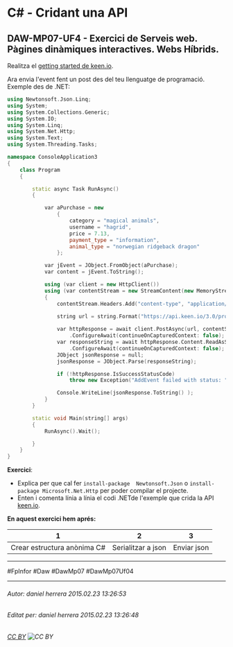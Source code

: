 # C# - Cridant una API
## DAW-MP07-UF4 - Exercici de Serveis web. Pàgines dinàmiques interactives. Webs Híbrids.
Realitza el [getting started de keen.io](https://keen.io/docs/getting-started-guide/).

Ara envia l'event fent un post des del teu llenguatge de programació. Exemple des de .NET:

```c++
using Newtonsoft.Json.Linq;
using System;
using System.Collections.Generic;
using System.IO;
using System.Linq;
using System.Net.Http;
using System.Text;
using System.Threading.Tasks;

namespace ConsoleApplication3
{
    class Program
    {

        static async Task RunAsync()
        {

            var aPurchase = new
                {
                    category = "magical animals",
                    username = "hagrid",
                    price = 7.13,
                    payment_type = "information",
                    animal_type = "norwegian ridgeback dragon"
                };

            var jEvent = JObject.FromObject(aPurchase);
            var content = jEvent.ToString();

            using (var client = new HttpClient())
            using (var contentStream = new StreamContent(new MemoryStream(Encoding.UTF8.GetBytes(content))))
            {
                contentStream.Headers.Add("content-type", "application/json");

                string url = string.Format("https://api.keen.io/3.0/projects/{0}/events/{1}?api_key={2}", "XX", "XX","XX");
                
                var httpResponse = await client.PostAsync(url, contentStream)
                    .ConfigureAwait(continueOnCapturedContext: false);
                var responseString = await httpResponse.Content.ReadAsStringAsync()
                    .ConfigureAwait(continueOnCapturedContext: false);
                JObject jsonResponse = null;
                jsonResponse = JObject.Parse(responseString);

                if (!httpResponse.IsSuccessStatusCode)
                    throw new Exception("AddEvent failed with status: " + httpResponse);

                Console.WriteLine(jsonResponse.ToString() );
            }
        }

        static void Main(string[] args)
        {
            RunAsync().Wait();

        }
    }
}

```


**Exercici**:

 * Explica per que cal fer `install-package  Newtonsoft.Json` o `install-package Microsoft.Net.Http` per poder compilar el projecte.
 * Enten i comenta línia a línia el codi .NETde l'exemple que crida la API [keen.io](https://keen.io/).
 
**En aquest exercici hem aprés:**

1 | 2 | 3
---|---|---
Crear estructura anònima C# |  Serialitzar a json |  Enviar json 




---

#FpInfor #Daw #DawMp07 #DawMp07Uf04

---

###### Autor: daniel herrera 2015.02.23 13:26:53
###### Editat per: daniel herrera 2015.02.23 13:26:48
###### [CC BY](https://creativecommons.org/licenses/by/4.0/) ![CC BY](https://licensebuttons.net/l/by/3.0/80x15.png)
